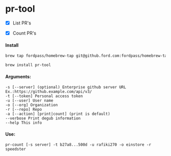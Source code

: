 # pr-tool

- [x] List PR's
- [x] Count PR's


#### Install

```bash
brew tap fordpass/homebrew-tap git@github.ford.com:fordpass/homebrew-tap.git
```

```bash
brew install pr-tool
```

#### Arguments:
    -s [--server] (optional) Enterprise github server URL Ex.:https://github.example.com/api/v3/
    -t [--token] Personal access token
    -u [--user] User name
    -o [--org] Organization
    -r [--repo] Repo
    -a [--action] [print|count] (print is default)
    --verbose Print degub information
    --help This info


#### Use:

`pr-count [-s server] -t b27a8...500d -u rafiki270 -o einstore -r speedster`
